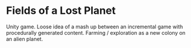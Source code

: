 # Fields of a Lost Planet

Unity game. Loose idea of a mash up between an incremental game with procedurally generated content. Farming / exploration as a new colony on an alien planet.
